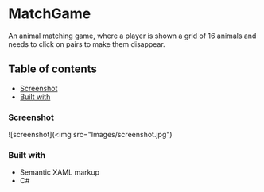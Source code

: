 # MatchGame

An animal matching game, where a player is shown a grid of 16 animals and needs to click on pairs to make them disappear.

## Table of contents

- [Screenshot](#screenshot)
- [Built with](#built-with)

### Screenshot

![screenshot](<img src="Images/screenshot.jpg")

### Built with

- Semantic XAML markup
- C#
